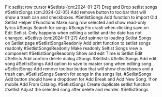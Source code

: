 
Fix setlist row cursor #Setlists {cm:2024-01-27}
Drag and Drop setlist songs #SetlistSongs {cm:2024-02-05}
Add remove button to toolbar that will show a trash can and checkboxes. #SetlistSongs
Add function to import Old Setlist Helper #Functions
Make song row selected and show read-only lyrics #Songs
Search for songs #Songs
Fix crash when clicking save on Edit Setlist. Only happens when editing a setlist and the date has not changed. #Setlists {cm:2024-01-27}
Add spinner to loading Setlist Songs on Setlist page #SetlistSongsReadonly
Add print function to setlist songs readonly #SetlistSongsReadonly
Make readonly Seltist Songs view a component #SetlistSongsReadonly
Show and edit Time is Setlist Edit #Setlists
Add confirm delete dialog #Songs #Setlists #SetlistSongs
Add edit song #SetlistSongs
Add option to save to master song when editing song #SetlistSongs
Add remove toolbar button that will show checkboxes and a trash can. #SetlistSongs
Search for songs in the songs list. #SetlistSongs
Add button should have a dropdown for Add Break and Add New Song. If on mobile Add From Catalog. #SetlistSongs
Create duplicate setlist function #setlist
Adjust the selected song after delete and reorder. #SetlistSongs